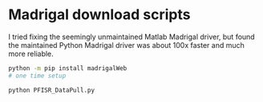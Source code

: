 # Madrigal download scripts

I tried fixing the seemingly unmaintained Matlab Madrigal driver, but found the maintained Python Madrigal driver was about 100x faster and much more reliable.

```sh
python -m pip install madrigalWeb
# one time setup

python PFISR_DataPull.py
```
